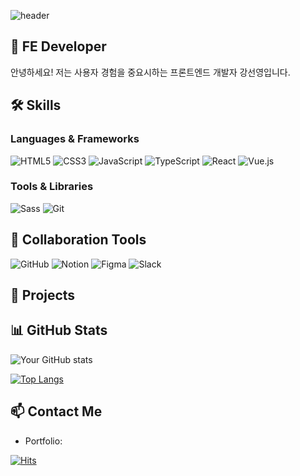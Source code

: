 ![header](https://capsule-render.vercel.app/api?type=waving&color=0:FFC0CB,100:87CEFA&height=300&section=header&text=Hello,%20I'm%20SeonYoung!&fontSize=60&fontColor=FFFFFF)
## 👋 FE Developer
안녕하세요! 저는 사용자 경험을 중요시하는 프론트엔드 개발자 강선영입니다.

## 🛠 Skills

### Languages & Frameworks
![HTML5](https://img.shields.io/badge/HTML5-E34F26?style=for-the-badge&logo=html5&logoColor=white)
![CSS3](https://img.shields.io/badge/CSS3-1572B6?style=for-the-badge&logo=css3&logoColor=white)
![JavaScript](https://img.shields.io/badge/JavaScript-F7DF1E?style=for-the-badge&logo=javascript&logoColor=black)
![TypeScript](https://img.shields.io/badge/TypeScript-007ACC?style=for-the-badge&logo=typescript&logoColor=white)
![React](https://img.shields.io/badge/React-20232A?style=for-the-badge&logo=react&logoColor=61DAFB)
![Vue.js](https://img.shields.io/badge/Vue.js-35495E?style=for-the-badge&logo=vue.js&logoColor=4FC08D)

### Tools & Libraries
![Sass](https://img.shields.io/badge/Sass-CC6699?style=for-the-badge&logo=sass&logoColor=white)
![Git](https://img.shields.io/badge/Git-F05032?style=for-the-badge&logo=git&logoColor=white)

## 🤝 Collaboration Tools
![GitHub](https://img.shields.io/badge/GitHub-181717?style=for-the-badge&logo=github&logoColor=white)
![Notion](https://img.shields.io/badge/Notion-000000?style=for-the-badge&logo=notion&logoColor=white)
![Figma](https://img.shields.io/badge/Figma-F24E1E?style=for-the-badge&logo=figma&logoColor=white)
![Slack](https://img.shields.io/badge/Slack-4A154B?style=for-the-badge&logo=slack&logoColor=white)

## 🚀 Projects

## 📊 GitHub Stats
![Your GitHub stats](https://github-readme-stats.vercel.app/api?username=seon022&show_icons=true&theme=radical)

[![Top Langs](https://github-readme-stats.vercel.app/api/top-langs/?username=seon022&layout=donut)](https://github.com/seon022/github-readme-stats)


## 📫 Contact Me
- Portfolio:

[![Hits](https://hits.seeyoufarm.com/api/count/incr/badge.svg?url=https%3A%2F%2Fgithub.com%2Fseon022%2Fhit-counter&count_bg=%2386A9C8&title_bg=%23555555&icon=&icon_color=%23E7E7E7&title=hits&edge_flat=false)](https://hits.seeyoufarm.com)
